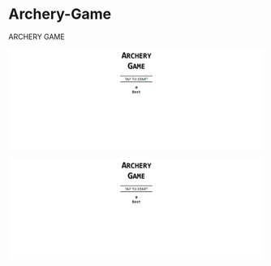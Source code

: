 # Archery-Game

ARCHERY GAME

![Archery game image 1](img/archery1.png)

![Archery game image 2](img/archery1.png)
